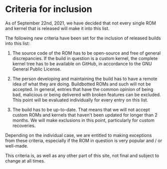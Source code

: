 # Criteria for inclusion

As of September 22nd, 2021, we have decided that not every single ROM and kernel that is released will make it into this list.

The following new criteria have been set for the inclusion of released builds into this list:

1. The source code of the ROM has to be open-source and free of general discrepancies. If the build in question is a custom kernel, the complete kernel tree has to be available on GitHub, in accordance to the GNU General Public License.

2. The person developing and maintaining the build has to have a remote idea of what they are doing. Buildbotted ROMs and such will not be accepted. In general, entries that have the common opinion of being bad, malicious or being delivered with broken features can be excluded. This point will be evaluated individually for every entry on this list.

3. The build has to be up-to-date. That means that we will not accept custom ROMs and kernels that haven't been updated for longer than 2 months. We will make exclusions in this point, particularly for custom recoveries.

Depending on the individual case, we are entitled to making exceptions from these criteria, especially if the ROM in question is very popular and / or well-made.

This criteria is, as well as any other part of this site, not final and subject to change at all times.
